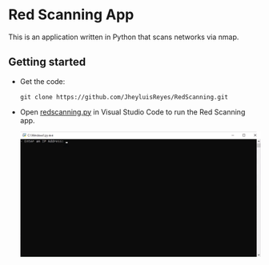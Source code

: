 # Red Scanning App
This is an application written in Python that scans networks via nmap.

## Getting started
- Get the code:
    ```
    git clone https://github.com/JheyluisReyes/RedScanning.git
    ```

- Open [redscanning.py](redscanning.py) in Visual Studio Code to run the Red Scanning app.

  ![Red Scanning GIF](images/RedScanningGIF.gif)
